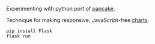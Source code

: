 Experimenting with python port of [pancake](https://github.com/Rich-Harris/pancake).

Technique for making responsive, JavaScript-free [charts](https://dev.to/richharris/a-new-technique-for-making-responsive-javascript-free-charts-gmp).

```
pip install Flask
flask run
```
